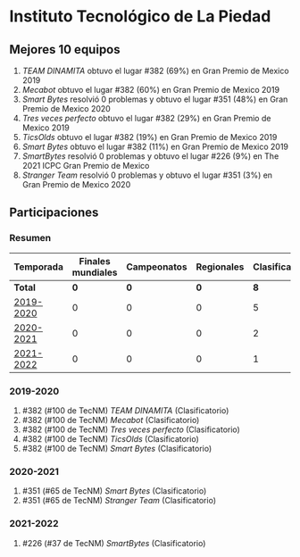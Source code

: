 ---
---

# Instituto Tecnológico de La Piedad

## Mejores 10 equipos

1. _TEAM DINAMITA_ obtuvo el lugar #382 (69%) en Gran Premio de Mexico 2019
1. _Mecabot_ obtuvo el lugar #382 (60%) en Gran Premio de Mexico 2019
1. _Smart Bytes_ resolvió 0 problemas y obtuvo el lugar #351 (48%) en Gran Premio de Mexico 2020
1. _Tres veces perfecto_ obtuvo el lugar #382 (29%) en Gran Premio de Mexico 2019
1. _TicsOlds_ obtuvo el lugar #382 (19%) en Gran Premio de Mexico 2019
1. _Smart Bytes_ obtuvo el lugar #382 (11%) en Gran Premio de Mexico 2019
1. _SmartBytes_ resolvió 0 problemas y obtuvo el lugar #226 (9%) en The 2021 ICPC Gran Premio de Mexico
1. _Stranger Team_ resolvió 0 problemas y obtuvo el lugar #351 (3%) en Gran Premio de Mexico 2020

## Participaciones

### Resumen

| Temporada | Finales mundiales | Campeonatos | Regionales | Clasificatorios | Equipos |
| --- | --- | --- | --- | --- | --- |
| **Total** | **0** | **0** | **0** | **8** | **8** |
| [2019-2020](#2019-2020) | 0 | 0 | 0 | 5 | 5 |
| [2020-2021](#2020-2021) | 0 | 0 | 0 | 2 | 2 |
| [2021-2022](#2021-2022) | 0 | 0 | 0 | 1 | 1 |

### 2019-2020

1. #382 (#100 de TecNM) _TEAM DINAMITA_ (Clasificatorio)
1. #382 (#100 de TecNM) _Mecabot_ (Clasificatorio)
1. #382 (#100 de TecNM) _Tres veces perfecto_ (Clasificatorio)
1. #382 (#100 de TecNM) _TicsOlds_ (Clasificatorio)
1. #382 (#100 de TecNM) _Smart Bytes_ (Clasificatorio)

### 2020-2021

1. #351 (#65 de TecNM) _Smart Bytes_ (Clasificatorio)
1. #351 (#65 de TecNM) _Stranger Team_ (Clasificatorio)

### 2021-2022

1. #226 (#37 de TecNM) _SmartBytes_ (Clasificatorio)



